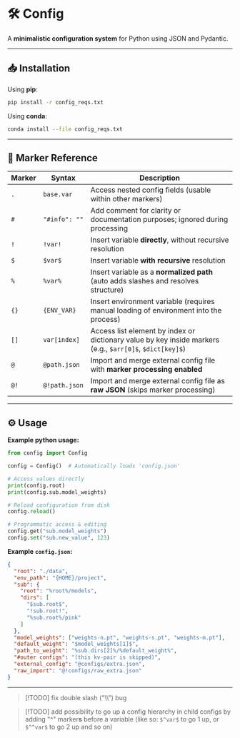# 🛠️ Config

A **minimalistic configuration system** for Python using JSON and Pydantic.

---

## 📥 Installation

Using **pip**:

```bash
pip install -r config_reqs.txt
```

Using **conda**:

```bash
conda install --file config_reqs.txt
```

---

## 🔣 Marker Reference

| Marker | Syntax         | Description                                                                                              |
|--------|----------------|----------------------------------------------------------------------------------------------------------|
| `.`    | `base.var`     | Access nested config fields (usable within other markers)                                                |
| `#`    | `"#info": ""`  | Add comment for clarity or documentation purposes; ignored during processing                             |
| `!`    | `!var!`        | Insert variable **directly**, without recursive resolution                                               |
| `$`    | `$var$`        | Insert variable **with recursive** resolution                                                            |
| `%`    | `%var%`        | Insert variable as a **normalized path** (auto adds slashes and resolves structure)                      |
| `{}`   | `{ENV_VAR}`    | Insert environment variable (requires manual loading of environment into the process)                    |
| `[]`   | `var[index]`   | Access list element by index or dictionary value by key inside markers (e.g., `$arr[0]$`, `$dict[key]$`) |
| `@`    | `@path.json`   | Import and merge external config file with **marker processing enabled**                                 |
| `@!`   | `@!path.json`  | Import and merge external config file as **raw JSON** (skips marker processing)                          |


---

## ⚙️ Usage

**Example python usage:**

```python
from config import Config

config = Config()  # Automatically loads 'config.json'

# Access values directly
print(config.root)
print(config.sub.model_weights)

# Reload configuration from disk
config.reload()

# Programmatic access & editing
config.get("sub.model_weights")
config.set("sub.new_value", 123)
```

**Example `config.json`:**

```json
{
  "root": "./data",
  "env_path": "{HOME}/project",
  "sub": {
    "root": "%root%/models",
    "dirs": [
      "$sub.root$",
      "!sub.root!",
      "%sub.root%/pink"
    ]
  },
  "model_weights": ["weights-n.pt", "weights-s.pt", "weights-m.pt"],
  "default_weight": "$model_weights[1]$",
  "path_to_weight": "%sub.dirs[2]%/%default_weight%",
  "#outer configs": "(this kv-pair is skipped)",
  "external_config": "@configs/extra.json",
  "raw_import": "@!configs/raw_extra.json"
}
```

---

> [!TODO]
> fix double slash ("\\\\") bug

> [!TODO]
> add possibility to go up a config hierarchy in child configs by adding "^" marker**s** before a variable (like so: `$^var$` to go 1 up, or `$^^var$` to go 2 up and so on) 
